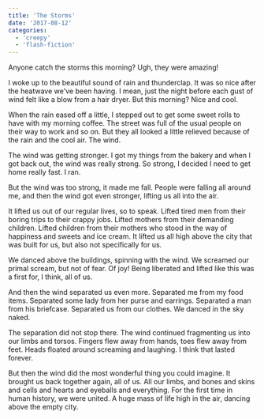 ```yaml
---
title: 'The Storms'
date: '2017-08-12'
categories:
  - 'creepy'
  - 'flash-fiction'
---
```


Anyone catch the storms this morning? Ugh, they were amazing!

I woke up to the beautiful sound of rain and thunderclap. It was so nice after
the heatwave we've been having. I mean, just the night before each gust of wind
felt like a blow from a hair dryer. But this morning? Nice and cool.

When the rain eased off a little, I stepped out to get some sweet rolls to have
with my morning coffee. The street was full of the usual people on their way to
work and so on. But they all looked a little relieved because of the rain and
the cool air. The wind.

The wind was getting stronger. I got my things from the bakery and when I got
back out, the wind was really strong. So strong, I decided I need to get home
really fast. I ran.

But the wind was too strong, it made me fall. People were falling all around me,
and then the wind got even stronger, lifting us all into the air.

It lifted us out of our regular lives, so to speak. Lifted tired men from their
boring trips to their crappy jobs. Lifted mothers from their demanding children.
Lifted children from their mothers who stood in the way of happiness and sweets
and ice cream. It lifted us all high above the city that was built for us, but
also not specifically for us.

We danced above the buildings, spinning with the wind. We screamed our primal
scream, but not of fear. Of joy! Being liberated and lifted like this was a
first for, I think, all of us.

And then the wind separated us even more. Separated me from my food items.
Separated some lady from her purse and earrings. Separated a man from his
briefcase. Separated us from our clothes. We danced in the sky naked.

The separation did not stop there. The wind continued fragmenting us into our
limbs and torsos. Fingers flew away from hands, toes flew away from feet. Heads
floated around screaming and laughing. I think that lasted forever.

But then the wind did the most wonderful thing you could imagine. It brought us
back together again, all of us. All our limbs, and bones and skins and cells and
hearts and eyeballs and everything. For the first time in human history, we were
united. A huge mass of life high in the air, dancing above the empty city.
